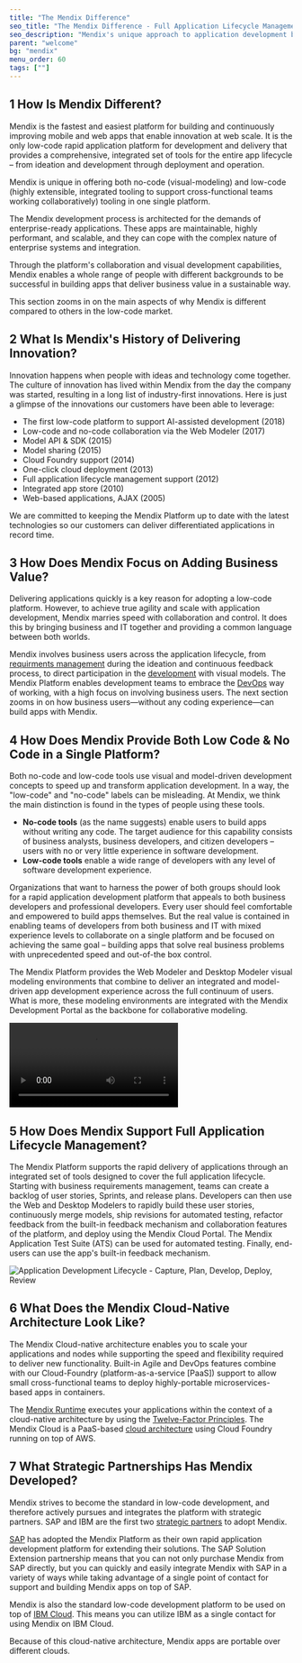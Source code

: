 ```yaml
---
title: "The Mendix Difference"
seo_title: "The Mendix Difference - Full Application Lifecycle Management"
seo_description: "Mendix's unique approach to application development by providing both no-code & low-code solutions differentiates the platform from the competition."
parent: "welcome"
bg: "mendix"
menu_order: 60
tags: [""]
---
```


## 1 How Is Mendix Different?

Mendix is the fastest and easiest platform for building and continuously improving mobile and web apps that enable innovation at web scale. It is the only low-code rapid application platform for development and delivery that provides a comprehensive, integrated set of tools for the entire app lifecycle – from ideation and development through deployment and operation.

Mendix is unique in offering both no-code (visual-modeling) and low-code (highly extensible, integrated tooling to support cross-functional teams working collaboratively) tooling in one single platform.

The Mendix development process is architected for the demands of enterprise-ready applications. These apps are maintainable, highly performant, and scalable, and they can cope with the complex nature of enterprise systems and integration.

Through the platform's collaboration and visual development capabilities, Mendix enables a whole range of people with different backgrounds to be successful in building apps that deliver business value in a sustainable way.

This section zooms in on the main aspects of why Mendix is different compared to others in the low-code market.

## 2 What Is Mendix's History of Delivering Innovation?

Innovation happens when people with ideas and technology come together. The culture of innovation has lived within Mendix from the day the company was started, resulting in a long list of industry-first innovations. Here is just a glimpse of the innovations our customers have been able to leverage:

* The first low-code platform to support AI-assisted development (2018)
* Low-code and no-code collaboration via the Web Modeler (2017)
* Model API & SDK (2015)
* Model sharing (2015)
* Cloud Foundry support (2014)
* One-click cloud deployment (2013)
* Full application lifecycle management support (2012)
* Integrated app store (2010)
* Web-based applications, AJAX (2005)

We are committed to keeping the Mendix Platform up to date with the latest technologies so our customers can deliver differentiated applications in record time.

## 3 How Does Mendix Focus on Adding Business Value?

Delivering applications quickly is a key reason for adopting a low-code platform. However, to achieve true agility and scale with application development, Mendix marries speed with collaboration and control. It does this by bringing business and IT together and providing a common language between both worlds.

Mendix involves business users across the application lifecycle, from [requirments management](app-lifecycle/requirements-overview) during the ideation and continuous feedback process, to direct participation in the [development](app-lifecycle/developing-in-mendix) with visual models. The Mendix Platform enables development teams to embrace the [DevOps](app-lifecycle/devops-overview) way of working, with a high focus on involving business users. The next section zooms in on how business users—without any coding experience—can build apps with Mendix.

## 4 How Does Mendix Provide Both Low Code & No Code in a Single Platform?

Both no-code and low-code tools use visual and model-driven development concepts to speed up and transform application development. In a way, the "low-code" and "no-code" labels can be misleading. At Mendix, we think the main distinction is found in the types of people using these tools.

* **No-code tools** (as the name suggests) enable users to build apps without writing any code. The target audience for this capability consists of business analysts, business developers, and citizen developers – users with no or very little experience in software development.
* **Low-code tools** enable a wide range of developers with any level of software development experience.

Organizations that want to harness the power of both groups should look for a rapid application development platform that appeals to both business developers and professional developers. Every user should feel comfortable and empowered to build apps themselves. But the real value is contained in enabling teams of developers from both business and IT with mixed experience levels to collaborate on a single platform and be focused on achieving the same goal – building apps that solve real business problems with unprecedented speed and out-of-the box control.

The Mendix Platform provides the Web Modeler and Desktop Modeler visual modeling environments that combine to deliver an integrated and model-driven app development experience across the full continuum of users. What is more, these modeling environments are integrated with the Mendix Development Portal as the backbone for collaborative modeling.

<video controls src="attachments/Bring-Business-Knowledge-Into-the-App-Development-Process.mp4">VIDEO</video>

## 5 How Does Mendix Support Full Application Lifecycle Management?

The Mendix Platform supports the rapid delivery of applications through an integrated set of tools designed to cover the full application lifecycle. Starting with business requirements management, teams can create a backlog of user stories, Sprints, and release plans. Developers can then use the Web and Desktop Modelers to rapidly build these user stories, continuously merge models, ship revisions for automated testing, refactor feedback from the built-in feedback mechanism and collaboration features of the platform, and deploy using the Mendix Cloud Portal. The Mendix Application Test Suite (ATS) can be used for automated testing. Finally, end-users can use the app's built-in feedback mechanism.

![Application Development Lifecycle - Capture, Plan, Develop, Deploy, Review](attachments/cycle-1.png)

## 6  What Does the Mendix Cloud-Native Architecture Look Like?

The Mendix Cloud-native architecture enables you to scale your applications and nodes while supporting the speed and flexibility required to deliver new functionality. Built-in Agile and DevOps features combine with our Cloud-Foundry (platform-as-a-service [PaaS]) support to allow small cross-functional teams to deploy highly-portable microservices-based apps in containers.

The [Mendix Runtime](enterprise-capabilities/runtime-architecture) executes your applications within the context of a cloud-native architecture by using the [Twelve-Factor Principles](enterprise-capabilities/twelve-factor-architecture). The Mendix Cloud is a PaaS-based [cloud architecture](app-capabilities/mendix-cloud-overview#2-what-does-the-mendix-cloud-architecture-look-like) using Cloud Foundry running on top of AWS.

## 7 What Strategic Partnerships Has Mendix Developed?

Mendix strives to become the standard in low-code development, and therefore actively pursues and integrates the platform with strategic partners. SAP and IBM are the first two [strategic partners](strategic-partners) to adopt Mendix.

[SAP](strategic-partners/sap) has adopted the Mendix Platform as their own rapid application development platform for extending their solutions. The SAP Solution Extension partnership means that you can not only purchase Mendix from SAP directly, but you can quickly and easily integrate Mendix with SAP in a variety of ways while taking advantage of a single point of contact for support and building Mendix apps on top of SAP.

Mendix is also the standard low-code development platform to be used on top of [IBM Cloud](strategic-partners/ibm). This means you can utilize IBM as a single contact for using Mendix on IBM Cloud.

Because of this cloud-native architecture, Mendix apps are portable over different clouds.
